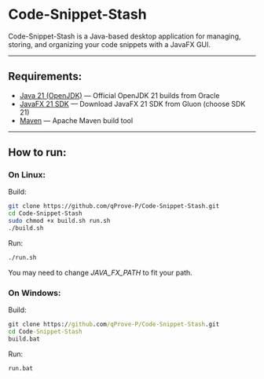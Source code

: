 # Code-Snippet-Stash

Code-Snippet-Stash is a Java-based desktop application for managing, storing, and organizing your code snippets with a JavaFX GUI.

---

## Requirements:

- [Java 21 (OpenJDK)](https://jdk.java.net/) — Official OpenJDK 21 builds from Oracle
- [JavaFX 21 SDK](https://gluonhq.com/products/javafx/) — Download JavaFX 21 SDK from Gluon (choose SDK 21)
- [Maven](https://maven.apache.org/download.cgi) — Apache Maven build tool

---

## How to run:

### On Linux:
Build:
```bash
git clone https://github.com/qProve-P/Code-Snippet-Stash.git
cd Code-Snippet-Stash
sudo chmod +x build.sh run.sh
./build.sh
```
Run:
```bash
./run.sh
```
You may need to change _JAVA_FX_PATH_ to fit your path.

### On Windows:
Build:
```bat
git clone https://github.com/qProve-P/Code-Snippet-Stash.git
cd Code-Snippet-Stash
build.bat
```
Run:
```bat
run.bat
```